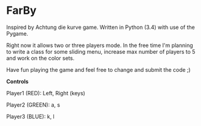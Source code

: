 # FarBy
Inspired by Achtung die kurve game.
Written in Python (3.4) with use of the Pygame.

Right now it allows two or three players mode. In the free time I'm planning to write a class for some sliding menu, increase max number of players to 5 and work on the color sets.

Have fun playing the game and feel free to change and submit the code ;)

**Controls**

Player1 (RED): Left, Right (keys)

Player2 (GREEN): a, s

Player3 (BLUE): k, l
